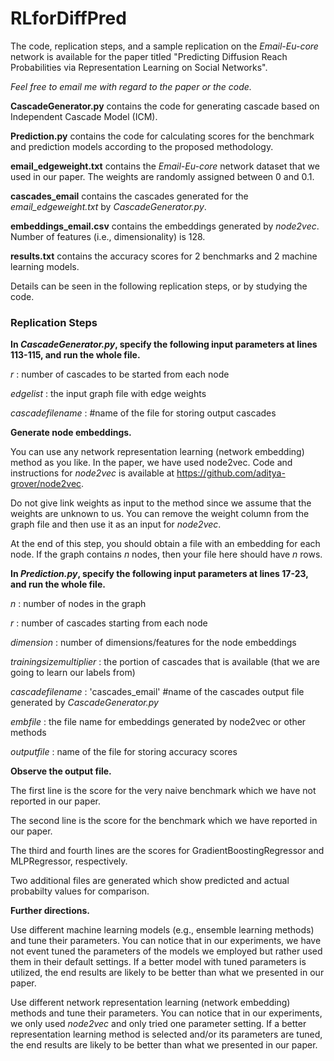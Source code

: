 # RLforDiffPred
The code, replication steps, and a sample replication on the *Email-Eu-core* network is available for the paper titled "Predicting Diffusion Reach Probabilities via Representation Learning on Social Networks".

*Feel free to email me with regard to the paper or the code.*

**CascadeGenerator.py** contains the code for generating cascade based on Independent Cascade Model (ICM).

**Prediction.py** contains the code for calculating scores for the benchmark and prediction models according to the proposed methodology.

**email_edgeweight.txt** contains the *Email-Eu-core* network dataset that we used in our paper. The weights are randomly assigned between 0 and 0.1.

**cascades_email** contains the cascades generated for the *email_edgeweight.txt* by *CascadeGenerator.py*.

**embeddings_email.csv** contains the embeddings generated by *node2vec*. Number of features (i.e., dimensionality) is 128.

**results.txt** contains the accuracy scores for 2 benchmarks and 2 machine learning models.

Details can be seen in the following replication steps, or by studying the code.


### Replication Steps

**In *CascadeGenerator.py*, specify the following input parameters at lines 113-115, and run the whole file.** 

*r* : number of cascades to be started from each node

*edgelist* : the input graph file with edge weights

*cascadefilename* : #name of the file for storing output cascades


**Generate node embeddings.** 

You can use any network representation learning (network embedding) method as you like. In the paper, we have used node2vec. Code and instructions for *node2vec* is available at https://github.com/aditya-grover/node2vec. 

Do not give link weights as input to the method since we assume that the weights are unknown to us. You can remove the weight column from the graph file and then use it as an input for *node2vec*.

At the end of this step, you should obtain a file with an embedding for each node. If the graph contains *n* nodes, then your file here should have *n* rows. 



**In *Prediction.py*, specify the following input parameters at lines 17-23, and run the whole file.**

*n* : number of nodes in the graph

*r* : number of cascades starting from each node

*dimension* : number of dimensions/features for the node embeddings

*trainingsizemultiplier* : the portion of cascades that is available (that we are going to learn our labels from)

*cascadefilename* : 'cascades_email' #name of the cascades output file generated by *CascadeGenerator.py*

*embfile* : the file name for embeddings generated by node2vec or other methods

*outputfile* : name of the file for storing accuracy scores


**Observe the output file.**

The first line is the score for the very naive benchmark which we have not reported in our paper.

The second line is the score for the benchmark which we have reported in our paper.

The third and fourth lines are the scores for GradientBoostingRegressor and MLPRegressor, respectively.

Two additional files are generated which show predicted and actual probabilty values for comparison.


**Further directions.**

Use different machine learning models (e.g., ensemble learning methods) and tune their parameters. You can notice that in our experiments, we have not event tuned the parameters of the models we employed but rather used them in their default settings. If a better model with tuned parameters is utilized, the end results are likely to be better than what we presented in our paper.

Use different network representation learning (network embedding) methods and tune their parameters. You can notice that in our experiments, we only used *node2vec* and only tried one parameter setting. If a better representation learning method is selected and/or its parameters are tuned, the end results are likely to be  better than what we presented in our paper.

